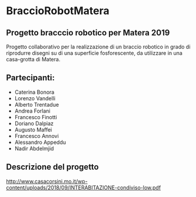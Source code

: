 # BraccioRobotMatera

## Progetto bracccio robotico per Matera 2019

Progetto collaborativo per la realizzazione di un braccio robotico in grado di riprodurre disegni su di una superficie fosforescente, da utilizzare in una casa-grotta di Matera.

## Partecipanti:
* Caterina Bonora
* Lorenzo Vandelli
* Alberto Trentadue
* Andrea Forlani
* Francesco Finotti
* Doriano Dalpiaz
* Augusto Maffei
* Francesco Annovi
* Alessandro Appeddu
* Nadir Abdelmjid

## Descrizione del progetto


http://www.casacorsini.mo.it/wp-content/uploads/2018/09/INTERABITAZIONE-condiviso-low.pdf

